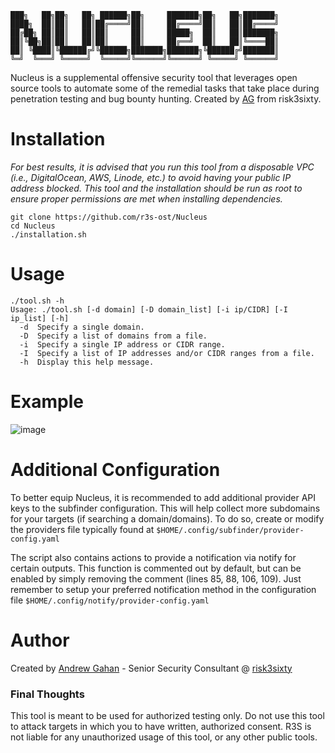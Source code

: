     ███╗   ██╗██╗   ██╗ ██████╗██╗     ███████╗██╗   ██╗███████╗
    ████╗  ██║██║   ██║██╔════╝██║     ██╔════╝██║   ██║██╔════╝
    ██╔██╗ ██║██║   ██║██║     ██║     █████╗  ██║   ██║███████╗
    ██║╚██╗██║██║   ██║██║     ██║     ██╔══╝  ██║   ██║╚════██║
    ██║ ╚████║╚██████╔╝╚██████╗███████╗███████╗╚██████╔╝███████║
    ╚═╝  ╚═══╝ ╚═════╝  ╚═════╝╚══════╝╚══════╝ ╚═════╝ ╚══════╝
Nucleus is a supplemental offensive security tool that leverages open source tools to automate some of the remedial tasks that take place during penetration testing and bug bounty hunting. Created by [AG](https://risk3sixty.com/offensive-security-team) from risk3sixty.

# Installation
_For best results, it is advised that you run this tool from a disposable VPC (i.e., DigitalOcean, AWS, Linode, etc.) to avoid having your public IP address blocked._
_This tool and the installation should be run as root to ensure proper permissions are met when installing dependencies._
```
git clone https://github.com/r3s-ost/Nucleus
cd Nucleus
./installation.sh
```
# Usage
```
./tool.sh -h
Usage: ./tool.sh [-d domain] [-D domain_list] [-i ip/CIDR] [-I ip_list] [-h]
  -d  Specify a single domain.
  -D  Specify a list of domains from a file.
  -i  Specify a single IP address or CIDR range.
  -I  Specify a list of IP addresses and/or CIDR ranges from a file.
  -h  Display this help message.
```

# Example
![image](https://github.com/r3s-ost/Nucleus/assets/78289580/ccab1a86-1334-4acd-bad2-2f5b2c6e2dac)

# Additional Configuration
To better equip Nucleus, it is recommended to add additional provider API keys to the subfinder configuration. This will help collect more subdomains for your targets (if searching a domain/domains). To do so, create or modify the providers file typically found at ```$HOME/.config/subfinder/provider-config.yaml```

The script also contains actions to provide a notification via notify for certain outputs. This function is commented out by default, but can be enabled by simply removing the comment (lines 85, 88, 106, 109). Just remember to setup your preferred notification method in the configuration file ```$HOME/.config/notify/provider-config.yaml```
# Author
Created by [Andrew Gahan](https://www.linkedin.com/in/andrew-gahan/) - Senior Security Consultant @ [risk3sixty](https://risk3sixty.com/offensive-security-team)
### Final Thoughts
This tool is meant to be used for authorized testing only. Do not use this tool to attack targets in which you to have written, authorized consent. R3S is not liable for any unauthorized usage of this tool, or any other public tools.


